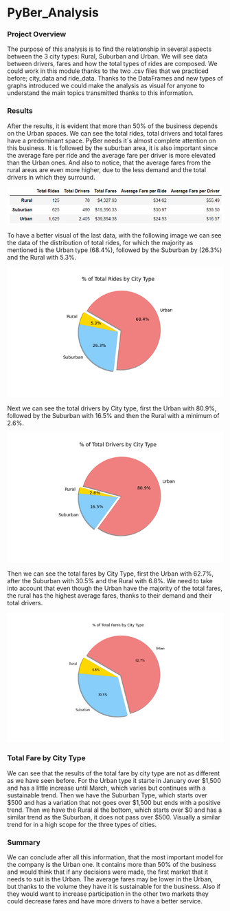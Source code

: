 # PyBer_Analysis

### Project Overview

The purpose of this analysis is to find the relationship in several aspects between the 3 city types: Rural, Suburban and Urban. We will see data between drivers, fares and how the total types of rides are composed. We could work in this module thanks to the two .csv files that we practiced before; city_data and ride_data. Thanks to the DataFrames and new types of graphs introduced we could make the analysis as visual for anyone to understand the main topics transmitted thanks to this information. 

### Results

After the results, it is evident that more than 50% of the business depends on the Urban spaces. We can see the total rides, total drivers and total fares have a predominant space. PyBer needs it´s almost complete attention on this business. It is followed by the suburban area, it is also important since the average fare per ride and the average fare per driver is more elevated than the Urban ones. And also to notice, that the average fares from the rural areas are even more higher, due to the less demand and the total drivers in which they surround. 

![](https://github.com/JoseLuisMontemayor/PyBer_Analysis/blob/main/analysis/total_summary.PNG)

To have a better visual of the last data, with the following image we can see the data of the distribution of total rides, for which the majority as mentioned is the Urban type (68.4%), followed by the Suburban by (26.3%) and the Rural with 5.3%.

![](https://github.com/JoseLuisMontemayor/PyBer_Analysis/blob/main/analysis/Fig6.png)

Next we can see the total drivers by City type, first the Urban with 80.9%, followed by the Suburban with 16.5% and then the Rural with a minimum of 2.6%.

![](https://github.com/JoseLuisMontemayor/PyBer_Analysis/blob/main/analysis/Fig7.png)

Then we can see the total fares by City Type, first the Urban with 62.7%, after the Suburban with 30.5% and the Rural with 6.8%. We need to take into account that even though the Urban have the majority of the total fares, the rural has the highest average fares, thanks to their demand and their total drivers. 

![](https://github.com/JoseLuisMontemayor/PyBer_Analysis/blob/main/analysis/Fig5.png)

### Total Fare by City Type

We can see that the results of the total fare by city type are not as different as we have seen before. For the Urban type it starte in January over $1,500 and has a little increase until March, which varies but continues with a sustainable trend. Then we have the Suburban Type, which starts over $500 and has a variation that not goes over $1,500 but ends with a positive trend. Then we have the Rural al the bottom, which starts over $0 and has a similar trend as the Suburban, it does not pass over $500. Visually a similar trend for in a high scope for the three types of cities.

### Summary

We can conclude after all this information, that the most important model for the company is the Urban one. It contains more than 50% of the business and would think that if any decisions were made, the first market that it needs to suit is the Urban. The average fares may be lower in the Urban, but thanks to the volume they have it is sustainable for the business. Also if they would want to increase participation in the other two markets they could decrease fares and have more drivers to have a better service. 






